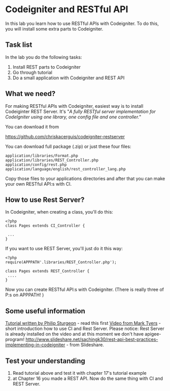 # Codeigniter and RESTful API

In this lab you learn how to use RESTful APIs with Codeigniter. To do this, you will install some extra parts to Codeigniter.

## Task list

In the lab you do the following tasks:

1. Install REST parts to Codeigniter
1. Go through tutorial
1. Do a small application with Codeigniter and REST API

## What we need?

For making RESTful APIs with Codeigniter, easiest way is to install Codeiginter REST Server. It's "*A fully RESTful server implementation for CodeIgniter using one library, one config file and one controller.*" 

You can download it from 

https://github.com/chriskacerguis/codeigniter-restserver

You can download full package (.zip) or just these four files:

```
application/libraries/Format.php
application/libraries/REST_Controller.php
application/config/rest.php
application/language/english/rest_controller_lang.php

```
Copy those files to your applications directories and after that you can make your own RESTful API:s with CI.

## How to use Rest Server?

In Codeigniter, when creating a class, you'll do this:

```
<?php
class Pages extends CI_Controller {

 ...
}
```

If you want to use REST Server, you'll just do it this way:

```
<?php
require(APPPATH'.libraries/REST_Controller.php');
 
class Pages extends REST_Controller {
 ....
}
```

Now you can create RESTful API:s with Codeigniter. (There is really three of P:s on APPPATH! )

## Some useful information

[Tutorial written by Philip Sturgeon](http://code.tutsplus.com/tutorials/working-with-restful-services-in-codeigniter--net-8814) - read this first
[Video from Mark Tyers](https://www.youtube.com/watch?v=YevHf8Y11ME) - short introduction how to use CI and Rest Server. Please notice: Rest Server is already installed on the video and at this moment we don't have apigee-program!
http://www.slideshare.net/sachingk30/rest-api-best-practices-implementing-in-codeigniter - from Slideshare.

## Test your understanding

1. Read tutorial above and test it with chapter 17's tutorial example
1. at Chapter 16 you made a REST API. Now do the same thing with CI and REST Server.
